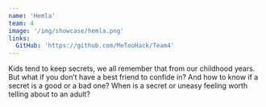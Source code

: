 ```yaml
---
name: 'Hemla'
team: 4
image: '/img/showcase/hemla.png'
links:
  GitHub: 'https://github.com/MeTooHack/Team4'
---
```

Kids tend to keep secrets, we all remember that from our childhood years. But what if you don’t have a best friend to confide in? And how to know if a secret is a good or a bad one? When is a secret or uneasy feeling worth telling about to an adult?

